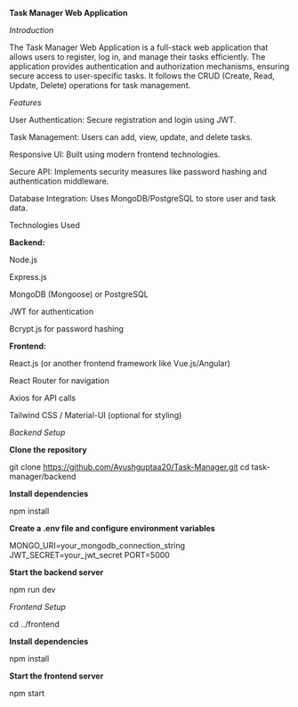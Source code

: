 **Task Manager Web Application**

_Introduction_

The Task Manager Web Application is a full-stack web application that allows users to register, log in, and manage their tasks efficiently. The application provides authentication and authorization mechanisms, ensuring secure access to user-specific tasks. It follows the CRUD (Create, Read, Update, Delete) operations for task management.

_Features_

User Authentication: Secure registration and login using JWT.

Task Management: Users can add, view, update, and delete tasks.

Responsive UI: Built using modern frontend technologies.

Secure API: Implements security measures like password hashing and authentication middleware.

Database Integration: Uses MongoDB/PostgreSQL to store user and task data.

Technologies Used

**Backend:**

Node.js

Express.js

MongoDB (Mongoose) or PostgreSQL

JWT for authentication

Bcrypt.js for password hashing

**Frontend:**

React.js (or another frontend framework like Vue.js/Angular)

React Router for navigation

Axios for API calls

Tailwind CSS / Material-UI (optional for styling)

*Backend Setup*

**Clone the repository**

git clone https://github.com/Ayushguptaa20/Task-Manager.git
cd task-manager/backend

**Install dependencies**

npm install

**Create a .env file and configure environment variables**

MONGO_URI=your_mongodb_connection_string
JWT_SECRET=your_jwt_secret
PORT=5000

**Start the backend server**

npm run dev

*Frontend Setup*

cd ../frontend

**Install dependencies**

npm install

**Start the frontend server**

npm start
